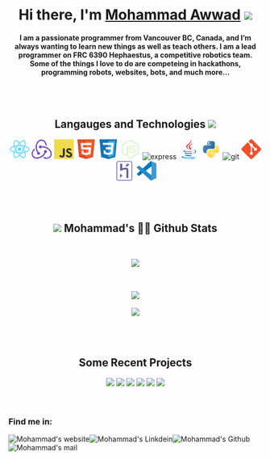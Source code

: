 <div align="center">
   <h1>Hi there, I'm <a href="https://www.mohammadawwad.com">Mohammad Awwad</a> <img src="https://media.giphy.com/media/hvRJCLFzcasrR4ia7z/giphy.gif" width="25px"> </h1>
</div>

<h4 align="center">
I am a passionate programmer from Vancouver BC, Canada, and I’m always wanting to learn new things as well as teach others. I am a lead programmer on FRC 6390 Hephaestus, a competitive robotics team. Some of the things I love to do are competeing in hackathons, programming robots, websites, bots, and much more...
</h4>
 
<br/>
<br/>


  <h2 align="center">Langauges and Technologies <img src="https://media.giphy.com/media/WUlplcMpOCEmTGBtBW/giphy.gif" width="30"> </h2>
<p align="center">
  <img src="https://github.com/devicons/devicon/blob/master/icons/react/react-original.svg" alt="react" width="40" height="40">
  <img src="https://github.com/devicons/devicon/blob/master/icons/redux/redux-original.svg" alt="redux" width="40" height="40">
  <img src="https://github.com/devicons/devicon/blob/master/icons/javascript/javascript-original.svg" alt="javaScript" width="40" height="40">
  <img src="https://github.com/devicons/devicon/blob/master/icons/html5/html5-original.svg" alt="html" width="40" height="40">
  <img src="https://github.com/devicons/devicon/blob/master/icons/css3/css3-original.svg" alt="css" width="40" height="40">
  <img src="https://github.com/devicons/devicon/blob/master/icons/nodejs/nodejs-original.svg" alt="nodejs" width="40" height="40" style="opacity: 0.2;">
  <img src="https://www.pngfind.com/pngs/b/136-1363736_pc-master-race-png.png" alt="express" width="40" height="40">
  <img src="https://github.com/devicons/devicon/blob/master/icons/java/java-original.svg" alt="git" width="40" height="40">
  <img src="https://github.com/devicons/devicon/blob/master/icons/python/python-original.svg" alt="python" width="40" height="40">
  <img src="https://img.icons8.com/stickers/100/000000/github.png" alt="git" width="40" height="40">
  <img src="https://github.com/devicons/devicon/blob/master/icons/git/git-original.svg" alt="git" width="40" height="40">
  <img src="https://github.com/devicons/devicon/blob/master/icons/heroku/heroku-original.svg" alt="git" width="40" height="40">
  <img src="https://github.com/devicons/devicon/blob/master/icons/vscode/vscode-original.svg" alt="git" width="40" height="40">
   
</p>

<br/>
<br/>

<div align="center">
<h2><img src="https://media1.giphy.com/media/WFZvB7VIXBgiz3oDXE/giphy.gif"  height="20"> Mohammad's  👨‍💻  Github Stats</h2>
</div>
  
<br />
 
<p align="center" >
   <a href="https://github.com/mohammadawwad"> 
    <img  src="https://github-readme-stats.vercel.app/api?username=mohammadawwad&&show_icons=true&theme=radical"/>
   </a>
</p>
<br />

<p align="center" >
   <a href="https://github.com/mohammadawwad"> 
    <img  src="https://github-readme-streak-stats.herokuapp.com/?user=mohammadawwad&theme=radical"/>
   </a>
</p>

<p align="center" >
   <a href="https://github.com/mohammadawwad"> 
    <img  src="https://github-readme-stats.vercel.app/api/top-langs/?username=mohammadawwad&theme=radical&layout=compact&hide=c"/>
   </a>
</p>

<br/>
<br/>

<h2 align="center">Some Recent Projects</h2>

<div align="center">
   <a href="https://github.com/FRC-6390/FRC-Season-2022"> <img src="https://github-readme-stats.vercel.app/api/pin/?username=FRC-6390&repo=FRC-Season-2022&theme=radical" /></a>
   <a href="https://github.com/mohammadawwad/First-Journey"> <img src="https://github-readme-stats.vercel.app/api/pin/?username=mohammadawwad&repo=First-Journey&theme=radical" /></a>
   <a href="https://github.com/mohammadawwad/Java-Pathfinding"> <img src="https://github-readme-stats.vercel.app/api/pin/?username=mohammadawwad&repo=Java-Pathfinding&theme=radical" /></a>
   <a href="https://github.com/mohammadawwad/Stylish-Tile-web"> <img src="https://github-readme-stats.vercel.app/api/pin/?username=mohammadawwad&repo=Stylish-Tile-web&theme=radical" /></a>
   <a href="https://github.com/mohammadawwad/Python-Vision-Processing"> <img src="https://github-readme-stats.vercel.app/api/pin/?username=mohammadawwad&repo=Python-Vision-Processing&theme=radical" /></a>
   <a href="https://github.com/mohammadawwad/Minelexa"> <img src="https://github-readme-stats.vercel.app/api/pin/?username=mohammadawwad&repo=Minelexa&theme=radical" /></a>
</div>

<br/>
<br/>

### Find me in:
<a target="_blank" href="https://www.mohammadawwad.com">
  <img align="left" alt="Mohammad's website" src="https://img.icons8.com/external-prettycons-lineal-color-prettycons/49/000000/external-portfolio-user-interface-vol-3-prettycons-lineal-color-prettycons-2.png" style="color:'white' "/>
</a>
<a target="_blank" href="https://www.linkedin.com/in/mohammad--awwad/">
  <img align="left" alt="Mohammad's Linkdein" src="https://img.icons8.com/color/48/000000/linkedin.png" />
</a>
<a target="_blank" href="https://github.com/mohammadawwad">
  <img align="left" alt="Mohammad's Github" src="https://img.icons8.com/bubbles/50/000000/github.png" />
</a>
<a target="_blank" href="mailto:mohd-awwad@hotmail.com">
  <img align="left" alt="Mohammad's mail" src="https://img.icons8.com/fluency/48/000000/email-open.png" style=" color:'white' "/>
</a>
<br/>
<br/>


<!---![](https://komarev.com/ghpvc/?username=mohammadawwad&style=flat-square&label=Views)
![](https://badges.pufler.dev/visits/mohammadawwad/mohammadawwad?color=black&logo=github&style=flat-square)---!>

